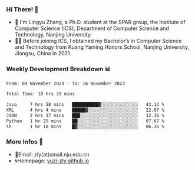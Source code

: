 ### Hi There! 👋 
- 🐳 I'm Lingyu Zhang, a Ph.D. student at the SPAR group, the Institute of Computer Science (ICS), Department of Computer Science and Technology, Nanjing University.
- 🧑‍🎓 Before joining ICS, I obtained my Bachelor’s in Computer Science and Technology from Kuang Yaming Honors School, Nanjing University, Jiangsu, China in 2021.

### Weekly Development Breakdown :bar_chart:

<!--START_SECTION:waka-->

```txt
From: 09 November 2023 - To: 16 November 2023

Total Time: 18 hrs 29 mins

Java     7 hrs 58 mins   ██████████▓░░░░░░░░░░░░░░   43.12 %
XML      4 hrs 4 mins    █████▓░░░░░░░░░░░░░░░░░░░   22.07 %
JSON     2 hrs 17 mins   ███░░░░░░░░░░░░░░░░░░░░░░   12.36 %
Python   1 hr 25 mins    ██░░░░░░░░░░░░░░░░░░░░░░░   07.67 %
sh       1 hr 10 mins    █▓░░░░░░░░░░░░░░░░░░░░░░░   06.36 %
```

<!--END_SECTION:waka-->

<!--
### Github Contributions :octocat:

![](https://raw.githubusercontent.com/yuzi-zly/yuzi-zly/output/github-contribution-grid-snake.svg)              
-->

### More Infos 📖

- 📧Email: zly(at)smail.nju.edu.cn
- 🌀Homepage: [yuzi-zly.github.io](https://yuzi-zly.github.io/)
